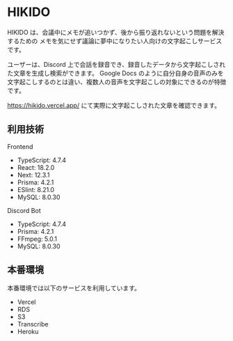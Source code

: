 # HIKIDO

HIKIDO は、会議中にメモが追いつかず、後から振り返れないという問題を解決するための
メモを気にせず議論に夢中になりたい人向けの文字起こしサービスです。

ユーザーは、Discord 上で会話を録音でき、録音したデータから文字起こしされた文章を生成し検索ができます。
Google Docs のように自分自身の音声のみを文字起こしするのとは違い、複数人の音声を文字起こしの対象にできるのが特徴です。

https://hikido.vercel.app/ にて実際に文字起こしされた文章を確認できます。

## 利用技術

Frontend
- TypeScript: 4.7.4
- React: 18.2.0 
- Next: 12.3.1
- Prisma: 4.2.1
- ESlint: 8.21.0
- MySQL: 8.0.30

Discord Bot
- TypeScript: 4.7.4
- Prisma: 4.2.1
- FFmpeg: 5.0.1
- MySQL: 8.0.30

## 本番環境

本番環境では以下のサービスを利用しています。
- Vercel
- RDS
- S3
- Transcribe
- Heroku
